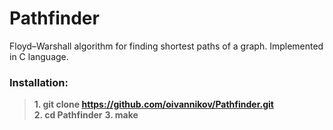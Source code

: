 
# Pathfinder

Floyd–Warshall algorithm for finding shortest paths of a graph. Implemented in C language.

### Installation:
>**1. git clone https://github.com/oivannikov/Pathfinder.git**   
>**2. cd Pathfinder** 
>**3. make**  
